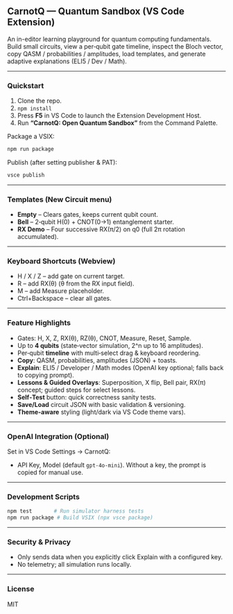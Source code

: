 ## CarnotQ — Quantum Sandbox (VS Code Extension)

An in-editor learning playground for quantum computing fundamentals. Build small circuits, view a per‑qubit gate timeline, inspect the Bloch vector, copy QASM / probabilities / amplitudes, load templates, and generate adaptive explanations (ELI5 / Dev / Math).

---

### Quickstart
1. Clone the repo.
2. `npm install`
3. Press **F5** in VS Code to launch the Extension Development Host.
4. Run **“CarnotQ: Open Quantum Sandbox”** from the Command Palette.

Package a VSIX:
```bash
npm run package
```

Publish (after setting publisher & PAT):
```bash
vsce publish
```

---

### Templates (New Circuit menu)
- **Empty** – Clears gates, keeps current qubit count.
- **Bell** – 2‑qubit H(0) + CNOT(0→1) entanglement starter.
- **RX Demo** – Four successive RX(π/2) on q0 (full 2π rotation accumulated).

---

### Keyboard Shortcuts (Webview)
- H / X / Z – add gate on current target.
- R – add RX(θ) (θ from the RX input field).
- M – add Measure placeholder.
- Ctrl+Backspace – clear all gates.

---

### Feature Highlights
- Gates: H, X, Z, RX(θ), RZ(θ), CNOT, Measure, Reset, Sample.
- Up to **4 qubits** (state‑vector simulation, 2^n up to 16 amplitudes).
- Per‑qubit **timeline** with multi‑select drag & keyboard reordering.
- **Copy**: QASM, probabilities, amplitudes (JSON) + toasts.
- **Explain**: ELI5 / Developer / Math modes (OpenAI key optional; falls back to copying prompt).
- **Lessons & Guided Overlays**: Superposition, X flip, Bell pair, RX(π) concept; guided steps for select lessons.
- **Self‑Test** button: quick correctness sanity tests.
- **Save/Load** circuit JSON with basic validation & versioning.
- **Theme-aware** styling (light/dark via VS Code theme vars).

---

### OpenAI Integration (Optional)
Set in VS Code Settings → CarnotQ:
- API Key, Model (default `gpt-4o-mini`).
Without a key, the prompt is copied for manual use.

---

### Development Scripts
```bash
npm test       # Run simulator harness tests
npm run package # Build VSIX (npx vsce package)
```

---

### Security & Privacy
- Only sends data when you explicitly click Explain with a configured key.
- No telemetry; all simulation runs locally.

---

### License
MIT
